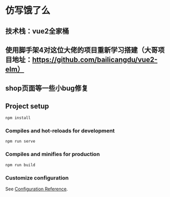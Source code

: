 # 仿写饿了么
## 技术栈：vue2全家桶
## 使用脚手架4对这位大佬的项目重新学习搭建（大哥项目地址：https://github.com/bailicangdu/vue2-elm）
## shop页面等一些小bug修复
## Project setup
```
npm install
```

### Compiles and hot-reloads for development
```
npm run serve
```

### Compiles and minifies for production
```
npm run build
```

### Customize configuration
See [Configuration Reference](https://cli.vuejs.org/config/).
